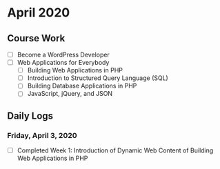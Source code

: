 # April 2020

## Course Work
- [ ] Become a WordPress Developer
- [ ] Web Applications for Everybody
  - [ ] Building Web Applications in PHP
  - [ ] Introduction to Structured Query Language (SQL)
  - [ ] Building Database Applications in PHP
  - [ ] JavaScript, jQuery, and JSON

## Daily Logs

### Friday, April 3, 2020
- [ ] Completed Week 1: Introduction of Dynamic Web Content of Building Web Applications in PHP